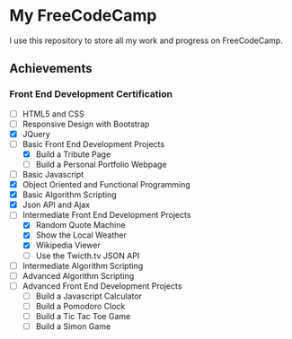 # My FreeCodeCamp

I use this repository to store all my work and progress on FreeCodeCamp.

## Achievements

### Front End Development Certification

- [ ] HTML5 and CSS
- [ ] Responsive Design with Bootstrap
- [x] JQuery
- [ ] Basic Front End Development Projects
  - [x] Build a Tribute Page
  - [ ] Build a Personal Portfolio Webpage
- [ ] Basic Javascript
- [x] Object Oriented and Functional Programming
- [x] Basic Algorithm Scripting
- [x] Json API and Ajax
- [ ] Intermediate Front End Development Projects
  - [x] Random Quote Machine
  - [x] Show the Local Weather
  - [x] Wikipedia Viewer
  - [ ] Use the Twicth.tv JSON API
- [ ] Intermediate Algorithm Scripting
- [ ] Advanced Algorithm Scripting
- [ ] Advanced Front End Development Projects
  - [ ] Build a Javascript Calculator
  - [ ] Build a Pomodoro Clock
  - [ ] Build a Tic Tac Toe Game
  - [ ] Build a Simon Game
